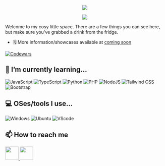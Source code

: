 <p width="100%" align="center">
  <img src="https://capsule-render.vercel.app/api?type=waving&color=gradient&text=Hi%20There!&height=100&section=header"/>
</p>

<p align="center" width="100%">
  <img width=""src="https://i.pinimg.com/originals/46/5e/76/465e76ef9c20b4e3dd4075c69306f74e.gif"/>
</p>

Welcome to my cosy little space. There are a few things you can see here, but make sure you've grabbed a drink from the fridge.

- 🗒️ More information/showcases available at [coming soon]()

[![Codewars](https://www.codewars.com/users/Seinzz/badges/small)](https://www.codewars.com/users/Seinzz)

## 🌱 I’m currently learning...

![JavaScript](https://img.shields.io/badge/JavaScript-505050?style=for-the-badge&logo=javascript&logoColor=white) ![TypeScript](https://img.shields.io/badge/TypeScript-505050?style=for-the-badge&logo=typescript&logoColor=white) ![Python](https://img.shields.io/badge/Python-505050?style=for-the-badge&logo=python&logoColor=white) ![PHP](https://img.shields.io/badge/PHP-505050?style=for-the-badge&logo=php&logoColor=white) ![NodeJS](https://img.shields.io/badge/Node%20JS-505050?style=for-the-badge&logo=nodedotjs&logoColor=white) ![Tailwind CSS](https://img.shields.io/badge/Tailwind_CSS-505050?style=for-the-badge&logo=tailwind-css&logoColor=white) ![Bootstrap](https://img.shields.io/badge/Bootstrap-505050?style=for-the-badge&logo=bootstrap&logoColor=white)

## 💻 OSes/tools I use...

![Windows](https://img.shields.io/badge/Windows-505050?style=for-the-badge&logo=windows&logoColor=white)
![Ubuntu](https://img.shields.io/badge/Ubuntu-505050?style=for-the-badge&logo=ubuntu&logoColor=white)
![VScode](https://img.shields.io/badge/VSCode-505050?style=for-the-badge&logo=visual%20studio%20code&logoColor=white)

## 📫 How to reach me

<p >
  <a margin-right="20px" href="https://www.instagram.com/hsnzdn_/">
    <img height="42" width="42" src="https://cdn.simpleicons.org/instagram/" />
  </a>
  <a href="https://www.linkedin.com/in/husein-yarid-z-294344218/">
    <img height="42" width="42" src="https://cdn.simpleicons.org/linkedin/"/>
  </a>
</p>

<!--
**Seinzzz/Seinzzz** is a ✨ _special_ ✨ repository because its `README.md` (this file) appears on your GitHub profile.

Here are some ideas to get you started:

- 🔭 I’m currently working on ...
- 🌱 I’m currently learning ...
- 👯 I’m looking to collaborate on ...
- 🤔 I’m looking for help with ...
- 💬 Ask me about ...
- 📫 How to reach me: ...
- 😄 Pronouns: ...
- ⚡ Fun fact: ...
  -->
